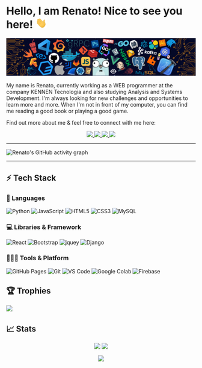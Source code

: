 # Hello, I am Renato! Nice to see you here! <img src="https://github.com/Oliveira-Renato/Oliveira-Renato/blob/main/src/wave.gif" width='30'>

<img src="https://github.com/Oliveira-Renato/Oliveira-Renato/blob/main/src/header_.png">

My name is Renato, currently working as a WEB programmer at the company KENNEN Tecnologia and also studying Analysis and Systems Development. I'm always looking for new challenges and opportunities to learn more and more. When I'm not in front of my computer, you can find me reading a good book or playing a good game.

Find out more about me & feel free to connect with me here:

<p align="center">
  <a href="https://wa.me/5511967757349">
		<img src="https://img.shields.io/badge/WhatsApp-25D366?style=for-the-badge&logo=whatsapp&logoColor=white" />
	</a>
	<a href="https://www.linkedin.com/in/renato-oliveira-078b4719b/">
		<img src="https://img.shields.io/badge/LinkedIn-0077B5?style=for-the-badge&logo=linkedin&logoColor=white" />
	</a>
	<a href="https://www.instagram.com/renato.marvel/">
		<img src="https://img.shields.io/badge/Instagram-E4405F?style=for-the-badge&logo=instagram&logoColor=white" />
	</a>

  <a href="mailto:renato.printf@gmail.com">
		<img src="https://img.shields.io/badge/Gmail-D14836?style=for-the-badge&logo=gmail&logoColor=white" />
	</a>
</p>

---

![Renato's GitHub activity graph](https://activity-graph.herokuapp.com/graph?username=Oliveira-Renato&hide_border=true&theme=material-palenight)

---

## ⚡ Tech Stack

### 🚀 Languages

![Python](https://img.shields.io/badge/Python-FFD43B?style=for-the-badge&logo=python&logoColor=306998)
![JavaScript](https://img.shields.io/badge/JavaScript-323330?style=for-the-badge&logo=javascript&logoColor=F7DF1E)
![HTML5](https://img.shields.io/badge/HTML5-E34F26?style=for-the-badge&logo=html5&logoColor=white)
![CSS3](https://img.shields.io/badge/CSS3-1572B6?style=for-the-badge&logo=css3&logoColor=white)
![MySQL](https://img.shields.io/badge/MySQL-00000F?style=for-the-badge&logo=mysql&logoColor=white)

### 💻 Libraries & Framework

![React](https://img.shields.io/badge/React-20232A?style=for-the-badge&logo=react&logoColor=61DAFB)
![Bootstrap](https://img.shields.io/badge/Bootstrap-563D7C?style=for-the-badge&logo=bootstrap&logoColor=white)
![jquey](https://img.shields.io/badge/jQuery-0769AD?style=for-the-badge&logo=jquery&logoColor=white)
![Django](https://img.shields.io/badge/dj-Django-green?style=for-the-badge)

### 🧑🏻‍💻 Tools & Platform

![GitHub Pages](https://img.shields.io/badge/GitHub_Pages-100000?style=for-the-badge&logo=github&logoColor=white)
![Git](https://img.shields.io/badge/Git-F05032?style=for-the-badge&logo=git&logoColor=white)
![VS Code](https://img.shields.io/badge/Visual_Studio_Code-0078D4?style=for-the-badge&logo=visual%20studio%20code&logoColor=white)
![Google Colab](https://img.shields.io/badge/Colab-F9AB00?style=for-the-badge&logo=googlecolab&color=525252)
![Firebase](https://img.shields.io/badge/Firebase-F29D0C?style=for-the-badge&logo=firebase&logoColor=white)

## 🏆 Trophies

<img src="https://github-profile-trophy.vercel.app/?username=oliveira-renato&theme=nord&column=7" >


## 📈 Stats

<p align="center">
  <img width="48%" src="https://github-readme-stats.vercel.app/api?username=Oliveira-Renato&show_icons=true&hide_border=true&theme=material-palenight" />
  <img width="48%" src="https://github-readme-streak-stats.herokuapp.com/?user=Oliveira-Renato&hide_border=true&theme=material-palenight" />
</p>
<p align="center"><img src="https://komarev.com/ghpvc/?username=oliveira-renato&color=blue"/></p>
